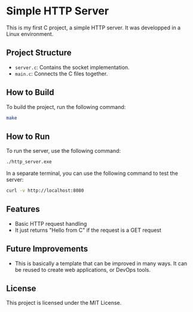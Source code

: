# Simple HTTP Server

This is my first C project, a simple HTTP server.
It was developped in a Linux environment.

## Project Structure

- `server.c`: Contains the socket implementation.
- `main.c`: Connects the C files together.

## How to Build

To build the project, run the following command:

```sh
make
```

## How to Run

To run the server, use the following command:

```sh
./http_server.exe
```

In a separate terminal, you can use the following command to test the server:

```sh
curl -v http://localhost:8080
```

## Features

- Basic HTTP request handling
- It just returns "Hello from C" if the request is a GET request

## Future Improvements

- This is basically a template that can be improved in many ways. It can be reused to create web applications, or DevOps tools.

## License

This project is licensed under the MIT License.
